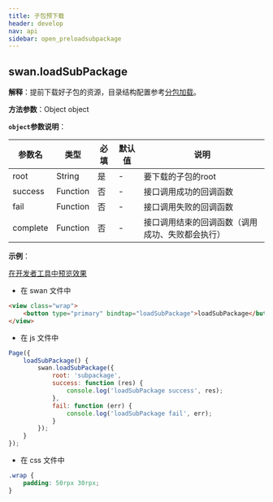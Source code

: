 ```yaml
---
title: 子包预下载
header: develop
nav: api
sidebar: open_preloadsubpackage
---
```


## swan.loadSubPackage

**解释**：提前下载好子包的资源，目录结构配置参考[分包加载](https://smartprogram.baidu.com/docs/develop/framework/subpackages/)。

**方法参数**：Object object

**`object`参数说明**：

|参数名 |类型  |必填 | 默认值 |说明|
|---- | ---- | ---- | ----|----|
|root | String | 是 | -| 要下载的子包的root |
|success | Function |  否  | -| 接口调用成功的回调函数|
|fail   | Function  |  否  | -| 接口调用失败的回调函数|
|complete  |  Function  |  否 | -|  接口调用结束的回调函数（调用成功、失败都会执行）|

**示例**：

<a href="swanide://fragment/29d0cdeccb7b4dcb8614e6a64cdf59fb1559043962845" title="在开发者工具中预览效果" target="_blank">在开发者工具中预览效果</a>

* 在 swan 文件中

```html
<view class="wrap">
    <button type="primary" bindtap="loadSubPackage">loadSubPackage</button>
</view>
```

* 在 js 文件中

```js
Page({
    loadSubPackage() {
        swan.loadSubPackage({
            root: 'subpackage',
            success: function (res) {
                console.log('loadSubPackage success', res);
            },
            fail: function (err) {
                console.log('loadSubPackage fail', err);
            }
        });
    }
});
```
* 在 css 文件中

```css
.wrap {
    padding: 50rpx 30rpx;
}
```